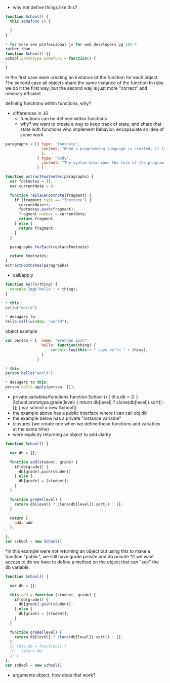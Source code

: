 * why not define things like this?

```javascript
function School() {
  this.somefunc () {

  }
}

* for more see professional js for web developers pg 182-4
rather than 
function School() {}
School.prototype.somefunc = function() {

}
```

In the first case were creating an instance of the function for each object
The second case all objects share the same instance of the function
In ruby we do it the first way, but the second way is just more "correct" and memory efficient

defining functions within functions, why?

* differences in JS
  * functions can be defined within functions
  * why? we want to create a way to keep track of state, and share that state with functions who implement behavior.  encapsulate an idea of some work

```javascript
paragraphs = [{ type: "footnote",
                content: "When a programming language is created, it is given syntax and semantics."
                }, 
              { type: "body",
                content: "The syntax describes the form of the program, the semantics describe the function."
              } ]

function extractFootnotes(paragraphs) {
  var footnotes = [];
  var currentNote = 0;

  function replaceFootnote(fragment) {
    if (fragment.type == "footnote") {
      currentNote++;
      footnotes.push(fragment);
      fragment.number = currentNote;
      return fragment;
    } else {
      return fragment;
    }
  }

  paragraphs.forEach(replaceFootnote)

  return footnotes;
} 
extractFootnotes(paragraphs)
```

* call/apply

```javascript
function hello(thing) {  
  console.log("Hello " + thing);
}

* this:
hello("world") 

* desugars to:
hello.call(window, "world");
```

object example

```javascript
var person = {  name: "Brendan Eich",
                hello: function(thing) {
                    console.log(this + " says hello " + thing);
                }
              }

* this:
person.hello("world") 

* desugars to this:
person.hello.apply(person, []);
```

* private variables/functions
function School () {
  this.db = {}
}
School.prototype.grade(level) {
  return db[level] ? clone(db[level]).sort() : [];
}
var school = new School()
* the example above has a public interface where i can call obj.db
* the example below has a private "instance variable"
* closures (we create one when we define these functions and variables at the same time)
* were explicity returning an object to add clarity
```javascript
function School() {

  var db = {};

  function add(student, grade) {
    if(db[grade]) {
      db[grade].push(student);
    } else {
      db[grade] = [student];
    }
  }

  function grade(level) {
    return db[level] ? clone(db[level]).sort() : [];
  }

  return {
    add: add
  };

};
var school = new School()
```
*in this example were not returning an object but using this to make a function "public", we still have grade private and db private
*if we want access to db we have to define a method on the object that can "see" the db variable.

```javascript
function School() {

  var db = {};

  this.add = function (student, grade) {
    if(db[grade]) {
      db[grade].push(student);
    } else {
      db[grade] = [student];
    }
  }

  function grade(level) {
    return db[level] ? clone(db[level]).sort() : [];
  }
  // this.db = function() {
  //   return db;
  // }
};
var school = new School()
```
* arguments object, how does that work? 
